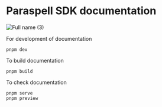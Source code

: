 # Paraspell SDK documentation
![Full name (3)](https://user-images.githubusercontent.com/55763425/197985791-fc7afa52-061d-413a-bbe9-bf1123f16a50.png)


For development of documentation
```
pnpm dev
```

To build documentation
```
pnpm build
```

To check documentation
```
pnpm serve
pnpm preview
```